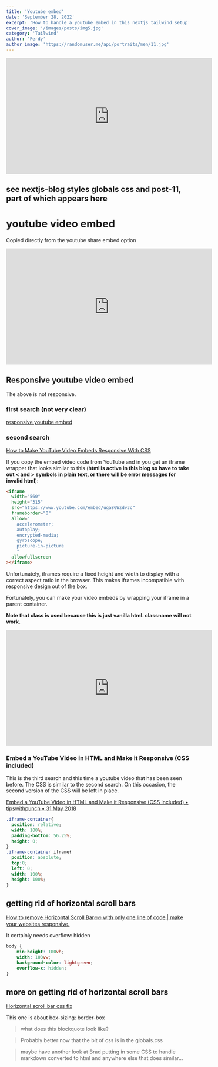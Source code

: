 ```yaml
---
title: 'Youtube embed'
date: 'September 28, 2022'
excerpt: 'How to handle a youtube embed in this nextjs tailwind setup'
cover_image: '/images/posts/img5.jpg'
category: 'Tailwind'
author: 'Ferdy'
author_image: 'https://randomuser.me/api/portraits/men/11.jpg'
---
```

<div class="youtube-video-container">
    <iframe width="560" height="315" src="https://www.youtube.com/embed/NX_NW6bt6_s" title="YouTube video player" frameborder="0" allow="accelerometer; autoplay; clipboard-write; encrypted-media; gyroscope; picture-in-picture" allowfullscreen></iframe>
</div>

## see nextjs-blog styles globals css and post-11, part of which appears here


# youtube video embed

Copied directly from the youtube share embed option

<iframe width="560" height="315" src="https://www.youtube.com/embed/MrjeefD8sac" title="YouTube video player" frameborder="0" allow="accelerometer; autoplay; clipboard-write; encrypted-media; gyroscope; picture-in-picture" allowfullscreen></iframe>

## Responsive youtube video embed

The above is not responsive.

### first search (not very clear)

[responsive youtube embed](https://avexdesigns.com/blog/responsive-youtube-embed)

### second search

[How to Make YouTube Video Embeds Responsive With CSS](https://techstacker.com/how-to-responsive-youtube-videos/)

If you copy the embed video code from YouTube and in you get an iframe wrapper that looks similar to this (**html is active in this blog so have to take out &lt; and &gt; symbols in plain text, or there will be error messages for invalid html**):

```html
<iframe
  width="560"
  height="315"
  src="https://www.youtube.com/embed/uga8GWzdv3c"
  frameborder="0"
  allow="
    accelerometer; 
    autoplay; 
    encrypted-media; 
    gyroscope; 
    picture-in-picture
    "
  allowfullscreen
></iframe>
```

Unfortunately, iframes require a fixed height and width to display with a correct aspect ratio in the browser. This makes iframes incompatible with responsive design out of the box.

Fortunately, you can make your video embeds by wrapping your iframe in a parent container.

**Note that class is used because this is just vanilla html. classname will not work.**

<div class="youtube-video-container">
    <iframe width="560" height="315" src="https://www.youtube.com/embed/MrjeefD8sac" title="YouTube video player" frameborder="0" allow="accelerometer; autoplay; clipboard-write; encrypted-media; gyroscope; picture-in-picture" allowfullscreen></iframe>
</div>

### Embed a YouTube Video in HTML and Make it Responsive (CSS included)

This is the third search and this time a youtube video that has been seen before. The CSS is similar to the second search. On this occasion, the second version of the CSS will be left in place.

[Embed a YouTube Video in HTML and Make it Responsive (CSS included) &bull; tipswithpunch &bull; 31 May 2018](https://www.youtube.com/watch?v=9YffrCViTVk)

```CSS
.iframe-container{
  position: relative;
  width: 100%;
  padding-bottom: 56.25%; 
  height: 0;
}
.iframe-container iframe{
  position: absolute;
  top:0;
  left: 0;
  width: 100%;
  height: 100%;
}
```

## getting rid of horizontal scroll bars

[How to remove Horizontal Scroll Bar🔥🔥 with only one line of code | make your websites responsive.](https://www.youtube.com/watch?v=luV9Mso3cHk)

It certainly needs overflow: hidden

```CSS
body {
    min-height: 100vh;
    width: 100vw;
    background-color: lightgreen;
    overflow-x: hidden;
}
```

## more on getting rid of horizontal scroll bars

[Horizontal scroll bar css fix](https://www.youtube.com/watch?v=_Js193O1PAg)

This one is about box-sizing: border-box

> what does this blockquote look like?

> Probably better now that the bit of css is in the globals.css

> maybe have another look at Brad putting in some CSS to handle markdown converted to html and anywhere else that does similar...

